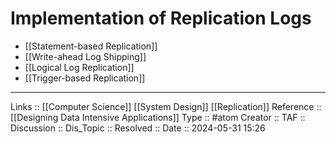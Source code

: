 # Implementation of Replication Logs

- [[Statement-based Replication]]
- [[Write-ahead Log Shipping]]
- [[Logical Log Replication]]
- [[Trigger-based Replication]]
---
Links :: [[Computer Science]] [[System Design]] [[Replication]]
Reference :: [[Designing Data Intensive Applications]]
Type :: #atom
Creator ::
TAF ::
Discussion ::
Dis_Topic :: 
Resolved ::
Date :: 2024-05-31 15:26
